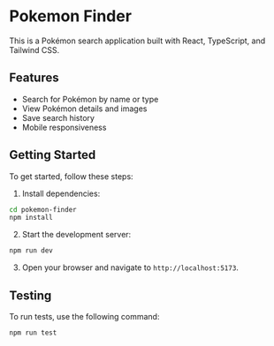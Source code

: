 # Pokemon Finder

This is a Pokémon search application built with React, TypeScript, and Tailwind CSS.

## Features

- Search for Pokémon by name or type
- View Pokémon details and images
- Save search history
- Mobile responsiveness

## Getting Started

To get started, follow these steps:

1. Install dependencies:

```bash
cd pokemon-finder
npm install
```

2. Start the development server:

```bash
npm run dev
```

3. Open your browser and navigate to `http://localhost:5173`.

## Testing

To run tests, use the following command:

```bash
npm run test
```

